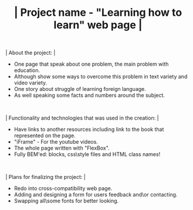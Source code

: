  <h1 align="center"> | Project name - "Learning how to learn" web page | </h1>
  <br>
   
 | About the project: |
  * One page that speak about one problem, the main problem with education.
  * Although show some ways to overcome this problem in text variety and video variety.
  * One story about struggle of learning foreign language.
  * As well speaking some facts and numbers around the subject.
  <br>
 
 | Functionality and technologies that was used in the creation: |
  * Have links to another resources including link to the book that represented on the page.
  * "iFrame" - For the youtube videos.
  * The whole page written with "FlexBox".
  * Fully BEM'ed: blocks, css\style files and HTML class names!
  <br>
  
  | Plans for finalizing the project: |
   * Redo into cross-compatibility web page.
   * Adding and designing a form for users feedback and\or contacting.
   * Swapping all\some fonts for better looking.
